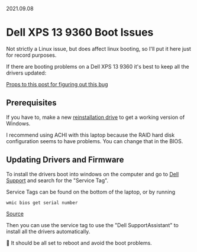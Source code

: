 2021.09.08

# Dell XPS 13 9360 Boot Issues

Not strictly a Linux issue, but does affect linux booting, so I'll put it here just for record purposes.

If there are booting problems on a Dell XPS 13 9360 it's best to keep all the drivers updated:

[Props to this post for figuring out this bug](https://www.dell.com/community/XPS/XPS-13-9360-hard-drive-not-installed/m-p/7323487/highlight/true#M30234)

## Prerequisites

If you have to, make a new [reinstallation drive]() to get a working version of Windows.

I recommend using ACHI with this laptop because the RAID hard disk configuration seems to have problems.
You can change that in the BIOS.

## Updating Drivers and Firmware

To install the drivers boot into windows on the computer and go to [Dell Support](https://www.dell.com/support/home/en-us) 
and search for the "Service Tag".

Service Tags can be found on the bottom of the laptop, or by running 

```cmd
wmic bios get serial number
```

[Source](https://www.dell.com/support/kbdoc/en-us/000130711/how-to-locate-your-system-service-tag-using-command-prompt)

Then you can use the service tag to use the "Dell SupportAssistant" to install all the drivers automatically.

:tada: It should be all set to reboot and avoid the boot problems.
